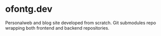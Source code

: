 # ofontg.dev
Personalweb and blog site developed from scratch. Git submodules repo wrapping both frontend and backend repositories.
